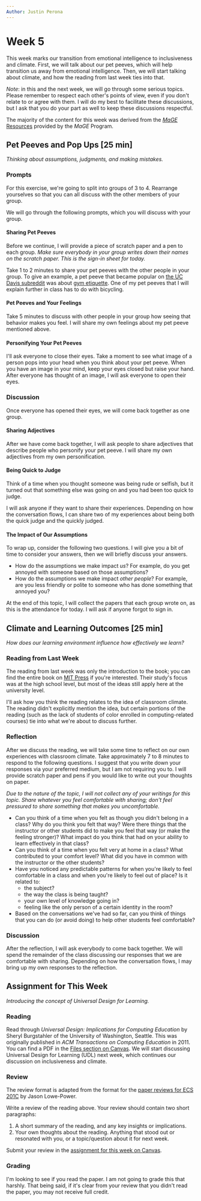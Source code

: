 ```yaml
---
Author: Justin Perona
---
```


# Week 5

This week marks our transition from emotional intelligence to inclusiveness and climate.
First, we will talk about our pet peeves, which will help transition us away from emotional intelligence.
Then, we will start talking about climate, and how the reading from last week ties into that.

*Note*: in this and the next week, we will go through some serious topics.
Please remember to respect each other's points of view, even if you don't relate to or agree with them.
I will do my best to facilitate these discussions, but I ask that you do your part as well to keep these discussions respectful.

The majority of the content for this week was derived from the [*MaGE* Resources](https://sites.google.com/mtholyoke.edu/mage-training-curriculum/home) provided by the *MaGE* Program.

## Pet Peeves and Pop Ups [25 min]

*Thinking about assumptions, judgments, and making mistakes.*

### Prompts

For this exercise, we're going to split into groups of 3 to 4.
Rearrange yourselves so that you can all discuss with the other members of your group.

We will go through the following prompts, which you will discuss with your group.

#### Sharing Pet Peeves

Before we continue, I will provide a piece of scratch paper and a pen to each group.
*Make sure everybody in your group writes down their names on the scratch paper.
This is the sign-in sheet for today.*

Take 1 to 2 minutes to share your pet peeves with the other people in your group.
To give an example, a pet peeve that became popular on [the UC Davis subreddit](https://www.reddit.com/r/UCDavis) was about [gym etiquette](https://www.reddit.com/r/UCDavis/comments/be03ow/gym_etiquette/).
One of my pet peeves that I will explain further in class has to do with bicycling.

#### Pet Peeves and Your Feelings

Take 5 minutes to discuss with other people in your group how seeing that behavior makes you feel.
I will share my own feelings about my pet peeve mentioned above.

#### Personifying Your Pet Peeves

I'll ask everyone to close their eyes.
Take a moment to see what image of a person pops into your head when you think about your pet peeve.
When you have an image in your mind, keep your eyes closed but raise your hand.
After everyone has thought of an image, I will ask everyone to open their eyes.

### Discussion

Once everyone has opened their eyes, we will come back together as one group.

#### Sharing Adjectives

After we have come back together, I will ask people to share adjectives that describe people who personify your pet peeve.
I will share my own adjectives from my own personification.

#### Being Quick to Judge

Think of a time when you thought someone was being rude or selfish, but it turned out that something else was going on and you had been too quick to judge.

I will ask anyone if they want to share their experiences.
Depending on how the conversation flows, I can share two of my experiences about being both the quick judge and the quickly judged.

#### The Impact of Our Assumptions

To wrap up, consider the following two questions.
I will give you a bit of time to consider your answers, then we will briefly discuss your answers.

* How do the assumptions we make impact *us*? For example, do you get annoyed with someone based on those assumptions?
* How do the assumptions we make impact *other people*? For example, are you less friendly or polite to someone who has done something that annoyed you?

At the end of this topic, I will collect the papers that each group wrote on, as this is the attendance for today.
I will ask if anyone forgot to sign in.

## Climate and Learning Outcomes [25 min]

*How does our learning environment influence how effectively we learn?*

### Reading from Last Week

The reading from last week was only the introduction to the book; you can find the entire book on [MIT Press](https://mitpress.mit.edu/books/stuck-shallow-end) if you're interested.
Their study's focus was at the high school level, but most of the ideas still apply here at the university level.

I'll ask how you think the reading relates to the idea of classroom climate.
The reading didn't explicitly mention the idea, but certain portions of the reading (such as the lack of students of color enrolled in computing-related courses) tie into what we're about to discuss further.

### Reflection

After we discuss the reading, we will take some time to reflect on our own experiences with classroom climate.
Take approximately 7 to 8 minutes to respond to the following questions.
I suggest that you write down your responses via your preferred medium, but I am not requiring you to.
I will provide scratch paper and pens if you would like to write out your thoughts on paper.

*Due to the nature of the topic, I will not collect any of your writings for this topic.
Share whatever you feel comfortable with sharing; don't feel pressured to share something that makes you uncomfortable.*

* Can you think of a time when you felt as though you didn't belong in a class? Why do you think you felt that way? Were there things that the instructor or other students did to make you feel that way (or make the feeling stronger)? What impact do you think that had on your ability to learn effectively in that class?
* Can you think of a time when you felt very at home in a class? What contributed to your comfort level? What did you have in common with the instructor or the other students?
* Have you noticed any predictable patterns for when you're likely to feel comfortable in a class and when you're likely to feel out of place? Is it related to:
    * the subject?
    * the way the class is being taught?
    * your own level of knowledge going in?
    * feeling like the only person of a certain identity in the room?
* Based on the conversations we've had so far, can you think of things that you can do (or avoid doing) to help other students feel comfortable?

### Discussion

After the reflection, I will ask everybody to come back together.
We will spend the remainder of the class discussing our responses that we are comfortable with sharing.
Depending on how the conversation flows, I may bring up my own responses to the reflection.

## Assignment for This Week

*Introducing the concept of Universal Design for Learning.*

### Reading

Read through *Universal Design: Implications for Computing Education* by Sheryl Burgstahler of the University of Washington, Seattle.
This was originally published in *ACM Transactions on Computing Education* in 2011.
You can find a PDF in the [Files section on Canvas](https://canvas.ucdavis.edu/courses/356010/files/folder/Readings?preview=5760336).
We will start discussing Universal Design for Learning (UDL) next week, which continues our discussion on inclusiveness and climate.

### Review

The review format is adapted from the format for the [paper reviews for ECS 201C](https://github.com/jlpteaching/ECS201C/blob/master/syllabus.md#paper-reviews) by Jason Lowe-Power.

Write a review of the reading above.
Your review should contain two short paragraphs:

1. A short summary of the reading, and any key insights or implications.
2. Your own thoughts about the reading. Anything that stood out or resonated with you, or a topic/question about it for next week.

Submit your review in the [assignment for this week on Canvas](https://canvas.ucdavis.edu/courses/356010/assignments/310490).

### Grading

I'm looking to see if you read the paper.
I am not going to grade this that harshly.
That being said, if it's clear from your review that you didn't read the paper, you may not receive full credit.
